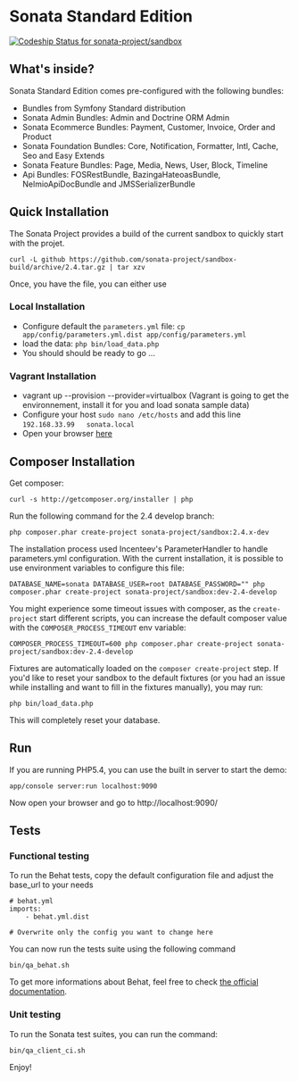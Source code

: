 Sonata Standard Edition
=======================

[ ![Codeship Status for sonata-project/sandbox](https://codeship.com/projects/bfc74350-f0e4-0132-4ad2-26a134238f96/status?branch=2.4-develop)](https://codeship.com/projects/84753)

What's inside?
--------------

Sonata Standard Edition comes pre-configured with the following bundles:

* Bundles from Symfony Standard distribution
* Sonata Admin Bundles: Admin and Doctrine ORM Admin
* Sonata Ecommerce Bundles: Payment, Customer, Invoice, Order and Product
* Sonata Foundation Bundles: Core, Notification, Formatter, Intl, Cache, Seo and Easy Extends
* Sonata Feature Bundles: Page, Media, News, User, Block, Timeline
* Api Bundles: FOSRestBundle, BazingaHateoasBundle, NelmioApiDocBundle and JMSSerializerBundle

Quick Installation
------------------

The Sonata Project provides a build of the current sandbox to quickly start with the projet.

    curl -L github https://github.com/sonata-project/sandbox-build/archive/2.4.tar.gz | tar xzv

Once, you have the file, you can either use

### Local Installation 

* Configure default the ``parameters.yml`` file: ``cp app/config/parameters.yml.dist app/config/parameters.yml``
* load the data: ``php bin/load_data.php``
* You should should be ready to go ...

### Vagrant Installation

* vagrant up --provision --provider=virtualbox (Vagrant is going to get the environnement, install it for you and load sonata sample data)
* Configure your host ``sudo nano /etc/hosts`` and add this line ``192.168.33.99   sonata.local``
* Open your browser [here][link_sonata]


Composer Installation
---------------------

Get composer:

    curl -s http://getcomposer.org/installer | php

Run the following command for the 2.4 develop branch:

    php composer.phar create-project sonata-project/sandbox:2.4.x-dev

The installation process used Incenteev's ParameterHandler to handle parameters.yml configuration. With the current
installation, it is possible to use environment variables to configure this file:

    DATABASE_NAME=sonata DATABASE_USER=root DATABASE_PASSWORD="" php composer.phar create-project sonata-project/sandbox:dev-2.4-develop

You might experience some timeout issues with composer, as the ``create-project`` start different scripts, you can increase the default composer value with the ``COMPOSER_PROCESS_TIMEOUT`` env variable:

    COMPOSER_PROCESS_TIMEOUT=600 php composer.phar create-project sonata-project/sandbox:dev-2.4-develop

Fixtures are automatically loaded on the ``composer create-project`` step. If you'd like to reset your sandbox to the default fixtures (or you had an issue while installing and want to fill in the fixtures manually), you may run:

    php bin/load_data.php

This will completely reset your database.

Run
---

If you are running PHP5.4, you can use the built in server to start the demo:

    app/console server:run localhost:9090

Now open your browser and go to http://localhost:9090/

Tests
-----

### Functional testing

To run the Behat tests, copy the default configuration file and adjust the base_url to your needs

    # behat.yml
    imports:
        - behat.yml.dist

    # Overwrite only the config you want to change here

You can now run the tests suite using the following command

    bin/qa_behat.sh

To get more informations about Behat, feel free to check [the official documentation][link_behat].


### Unit testing

To run the Sonata test suites, you can run the command:

    bin/qa_client_ci.sh

Enjoy!

[link_behat]: http://docs.behat.org "the official Behat documentation"
[link_vagrant]: http://www.vagrantup.com/downloads.html "Download Vagrant"
[link_virtualbox]: https://www.virtualbox.org/wiki/Downloads "Download VirtualBox"
[link_sonata]: http://sonata.local "Sonata"
